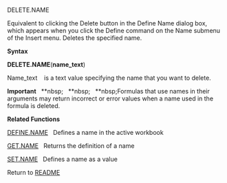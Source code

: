 DELETE.NAME

Equivalent to clicking the Delete button in the Define Name dialog box,
which appears when you click the Define command on the Name submenu of
the Insert menu. Deletes the specified name.

**Syntax**

**DELETE.NAME**(**name\_text**)

Name\_text&nbsp;&nbsp;&nbsp;&nbsp;is a text value specifying the name
that you want to delete.

**Important**&nbsp;&nbsp;&nbsp;**nbsp;&nbsp;&nbsp;&nbsp;**nbsp;&nbsp;&nbsp;&nbsp;**nbsp;Formulas that use names in their
arguments may return incorrect or error values when a name used in the
formula is deleted.

**Related Functions**

[DEFINE.NAME](DEFINE.NAME.md)&nbsp;&nbsp;&nbsp;Defines a name in the active workbook

[GET.NAME](GET.NAME.md)&nbsp;&nbsp;&nbsp;Returns the definition of a name

[SET.NAME](SET.NAME.md)&nbsp;&nbsp;&nbsp;Defines a name as a value



Return to [README](README.md)

